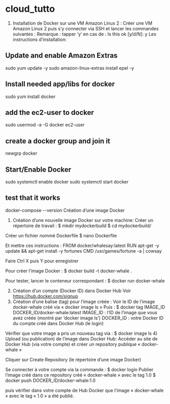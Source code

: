 # cloud_tutto


1) Installation de Docker sur une VM Amazon Linux 2 :
Créer une VM Amazon Linux 2 puis s’y connecter via SSH et lancer les
commandes suivantes :
Remarque : tapper ‘y’ en cas de :
Is this ok [y/d/N]: y
Les instructions d’installation:
## Update and enable Amazon Extras
sudo yum update -y
sudo amazon-linux-extras install epel -y
## Install needed app/libs for docker
sudo yum install docker
## add the ec2-user to docker
sudo usermod -a -G docker ec2-user
## create a docker group and join it
newgrp docker
## Start/Enable Docker
sudo systemctl enable docker
sudo systemctl start docker
## test that it works
docker-compose --version
Création d’une image Docker
1) Création d’une nouvelle image Docker sur votre machine:
Créer un répertoire de travail :
$ mkdir mydockerbuild
$ cd mydockerbuild/

Créer un fichier nommé Dockerfile
$ nano Dockerfile

Et mettre ces instructions :
FROM docker/whalesay:latest
RUN apt-get -y update && apt-get install -y fortunes
CMD /usr/games/fortune -a | cowsay

Faire Ctrl X puis Y pour enregistrer

Pour créer l’image Docker :
$ docker build -t docker-whale .

Pour tester, lancer le conteneur correspondant :
$ docker run docker-whale

2) Création d’un compte (Docker ID) dans Docker Hub
Voir https://hub.docker.com/signup
3) Création d’une balise (tag) pour l’image créée :
Voir le ID de l’image docker-whale créé via « docker image ls »
Puis :
$ docker tag IMAGE_ID DOCKER_ID/docker-whale:latest
IMAGE_ID : l’ID de l’image que vous avez créée (montré par ‘docker image ls’)
DOCKER_ID : votre Docker ID du compte créé dans Docker Hub (le login)

Vérifier que votre image a pris un nouveau tag via :
$ docker image ls
4) Upload (ou publication) de l’image dans Docker Hub:
Accéder au site de Docker Hub (via votre compte) et créer un repository
publique « docker-whale »

Cliquer sur Create Repository (le répertoire d’une image Docker)

Se connecter à votre compte via la commande :
$ docker login
Publier l’image créé dans ce repository créé « docker-whale » avec le tag 1.0
$ docker push DOCKER_ID/docker-whale:1.0

puis vérifier dans votre compte de Hub Docker que l’image « docker-whale »
avec le tag « 1.0 » a été publié.
